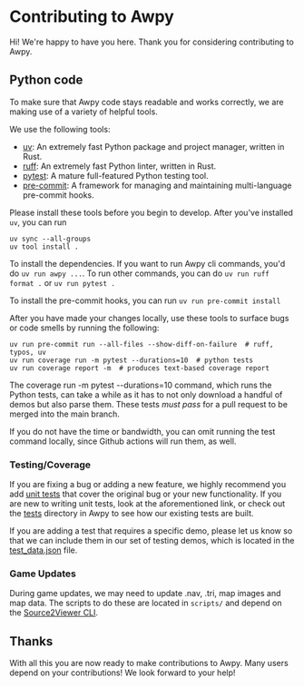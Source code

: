# Contributing to Awpy

Hi! We're happy to have you here. Thank you for considering contributing to Awpy.

## Python code

To make sure that Awpy code stays readable and works correctly, we are making use of a variety of helpful tools.

We use the following tools:

- [uv](https://docs.astral.sh/uv/): An extremely fast Python package and project manager, written in Rust.
- [ruff](https://github.com/astral-sh/ruff): An extremely fast Python linter, written in Rust.
- [pytest](https://docs.pytest.org): A mature full-featured Python testing tool.
- [pre-commit](https://pre-commit.com/): A framework for managing and maintaining multi-language pre-commit hooks.

Please install these tools before you begin to develop. After you've installed `uv`, you can run

```shell
uv sync --all-groups
uv tool install .
```

To install the dependencies. If you want to run Awpy cli commands, you'd do `uv run awpy ...`. To run other commands, you can do `uv run ruff format .` or `uv run pytest .`

To install the pre-commit hooks, you can run `uv run pre-commit install`

After you have made your changes locally, use these tools to surface bugs or code smells by running the following:

```shell
uv run pre-commit run --all-files --show-diff-on-failure  # ruff, typos, uv
uv run coverage run -m pytest --durations=10  # python tests
uv run coverage report -m  # produces text-based coverage report
```

The coverage run -m pytest --durations=10 command, which runs the Python tests, can take a while as it has to not only download a handful of demos but also parse them. These tests *must pass* for a pull request to be merged into the main branch.

If you do not have the time or bandwidth, you can omit running the test command locally, since Github actions will run them, as well.

### Testing/Coverage

If you are fixing a bug or adding a new feature, we highly recommend you add [unit tests](https://en.wikipedia.org/wiki/Unit_testing) that cover the original bug or your new functionality. If you are new to writing unit tests, look at the aforementioned link, or check out the [tests](tests) directory in Awpy to see how our existing tests are built.

If you are adding a test that requires a specific demo, please let us know so that we can include them in our set of testing demos, which is located in the [test_data.json](/tests/test_data.json) file.

### Game Updates
During game updates, we may need to update .nav, .tri, map images and map data. The scripts to do these are located in `scripts/` and depend on the [Source2Viewer CLI](https://valveresourceformat.github.io/).

## Thanks

With all this you are now ready to make contributions to Awpy. Many users depend on your contributions! We look forward to your help!
